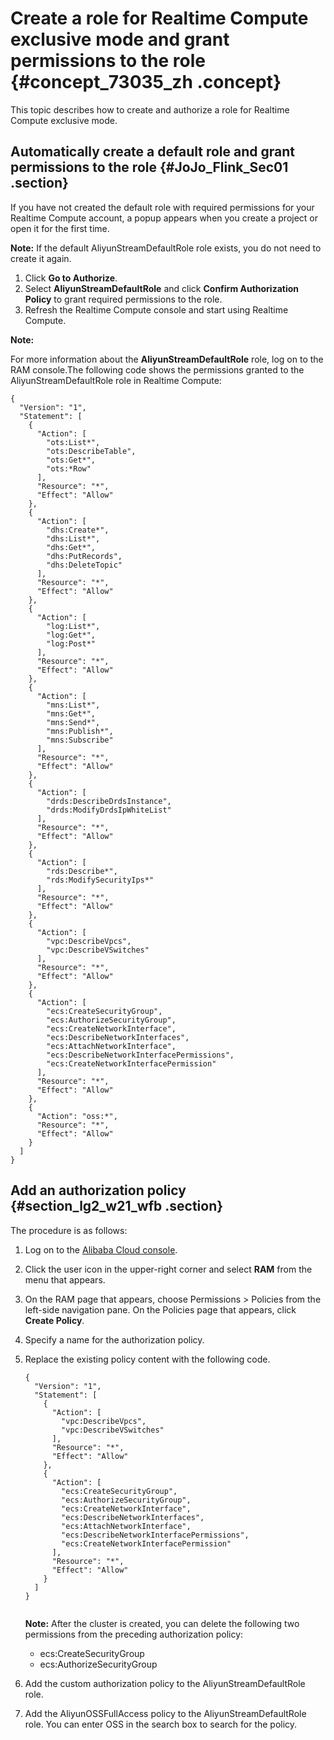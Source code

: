 # Create a role for Realtime Compute exclusive mode and grant permissions to the role {#concept_73035_zh .concept}

This topic describes how to create and authorize a role for Realtime Compute exclusive mode.

## Automatically create a default role and grant permissions to the role {#JoJo_Flink_Sec01 .section}

If you have not created the default role with required permissions for your Realtime Compute account, a popup appears when you create a project or open it for the first time.

**Note:** If the default AliyunStreamDefaultRole role exists, you do not need to create it again.

1.  Click **Go to Authorize**.
2.  Select **AliyunStreamDefaultRole** and click **Confirm Authorization Policy** to grant required permissions to the role.
3.  Refresh the Realtime Compute console and start using Realtime Compute.

**Note:** 

For more information about the **AliyunStreamDefaultRole** role, log on to the RAM console.The following code shows the permissions granted to the AliyunStreamDefaultRole role in Realtime Compute:

``` {#codeblock_xm4_u5m_6nf .language-sql}
{
  "Version": "1",
  "Statement": [
    {
      "Action": [
        "ots:List*",
        "ots:DescribeTable",
        "ots:Get*",
        "ots:*Row"
      ],
      "Resource": "*",
      "Effect": "Allow"
    },
    {
      "Action": [
        "dhs:Create*",
        "dhs:List*",
        "dhs:Get*",
        "dhs:PutRecords",
        "dhs:DeleteTopic"
      ],
      "Resource": "*",
      "Effect": "Allow"
    },
    {
      "Action": [
        "log:List*",
        "log:Get*",
        "log:Post*"
      ],
      "Resource": "*",
      "Effect": "Allow"
    },
    {
      "Action": [
        "mns:List*",
        "mns:Get*",
        "mns:Send*",
        "mns:Publish*",
        "mns:Subscribe"
      ],
      "Resource": "*",
      "Effect": "Allow"
    },
    {
      "Action": [
        "drds:DescribeDrdsInstance",
        "drds:ModifyDrdsIpWhiteList"
      ],
      "Resource": "*",
      "Effect": "Allow"
    },
    {
      "Action": [
        "rds:Describe*",
        "rds:ModifySecurityIps*"
      ],
      "Resource": "*",
      "Effect": "Allow"
    },
    {
      "Action": [
        "vpc:DescribeVpcs",
        "vpc:DescribeVSwitches"
      ],
      "Resource": "*",
      "Effect": "Allow"
    },
    {
      "Action": [
        "ecs:CreateSecurityGroup",
        "ecs:AuthorizeSecurityGroup",
        "ecs:CreateNetworkInterface",
        "ecs:DescribeNetworkInterfaces",
        "ecs:AttachNetworkInterface",
        "ecs:DescribeNetworkInterfacePermissions",
        "ecs:CreateNetworkInterfacePermission"
      ],
      "Resource": "*",
      "Effect": "Allow"
    },
    {
      "Action": "oss:*",
      "Resource": "*",
      "Effect": "Allow"
    }
  ]
}           
```

## Add an authorization policy {#section_lg2_w21_wfb .section}

The procedure is as follows:

1.  Log on to the [Alibaba Cloud console](https://home-intl.console.aliyun.com).
2.  Click the user icon in the upper-right corner and select **RAM** from the menu that appears.
3.  On the RAM page that appears, choose Permissions \> Policies from the left-side navigation pane. On the Policies page that appears, click **Create Policy**.
4.  Specify a name for the authorization policy.
5.  Replace the existing policy content with the following code.

    ```language-html
    {
      "Version": "1",
      "Statement": [
        {
          "Action": [
            "vpc:DescribeVpcs",
            "vpc:DescribeVSwitches"
          ],
          "Resource": "*",
          "Effect": "Allow"
        },
        {
          "Action": [
            "ecs:CreateSecurityGroup",
            "ecs:AuthorizeSecurityGroup",
            "ecs:CreateNetworkInterface",
            "ecs:DescribeNetworkInterfaces",
            "ecs:AttachNetworkInterface",
            "ecs:DescribeNetworkInterfacePermissions",
            "ecs:CreateNetworkInterfacePermission"
          ],
          "Resource": "*",
          "Effect": "Allow"
        }
      ]
    }
    					
    ```

    **Note:** After the cluster is created, you can delete the following two permissions from the preceding authorization policy:

    -   ecs:CreateSecurityGroup
    -   ecs:AuthorizeSecurityGroup
6.  Add the custom authorization policy to the AliyunStreamDefaultRole role.
7.  Add the AliyunOSSFullAccess policy to the AliyunStreamDefaultRole role. You can enter OSS in the search box to search for the policy.

